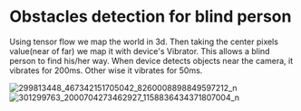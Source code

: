 # Obstacles detection for blind person
Using tensor flow we map the world in 3d. Then taking the center pixels value(near of far) we map it with device's Vibrator.
This allows a blind person to find his/her way.
When device detects objects near the camera, it vibrates for 200ms. Other wise it vibrates for 50ms.

![299813448_467342151705042_8260008898849597212_n](https://user-images.githubusercontent.com/53114581/187064502-3b2b7d24-fe80-4384-a0a3-66dc87ad28a0.jpg)
![301299763_2000704273462927_1158836434371807004_n](https://user-images.githubusercontent.com/53114581/187064503-1375670b-718b-4cf7-9daf-9f9036a63cef.jpg)
